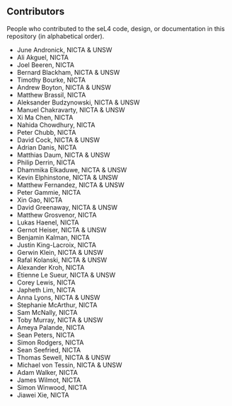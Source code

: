 Contributors
------------

People who contributed to the seL4 code, design, or documentation in this
repository (in alphabetical order).

* June Andronick, NICTA & UNSW
* Ali Akguel, NICTA
* Joel Beeren, NICTA
* Bernard Blackham, NICTA & UNSW
* Timothy Bourke, NICTA
* Andrew Boyton, NICTA & UNSW
* Matthew Brassil, NICTA
* Aleksander Budzynowski, NICTA & UNSW
* Manuel Chakravarty, NICTA & UNSW
* Xi Ma Chen, NICTA
* Nahida Chowdhury, NICTA
* Peter Chubb, NICTA
* David Cock, NICTA & UNSW
* Adrian Danis, NICTA
* Matthias Daum, NICTA & UNSW
* Philip Derrin, NICTA
* Dhammika Elkaduwe, NICTA & UNSW
* Kevin Elphinstone, NICTA & UNSW
* Matthew Fernandez, NICTA & UNSW
* Peter Gammie, NICTA
* Xin Gao, NICTA
* David Greenaway, NICTA & UNSW
* Matthew Grosvenor, NICTA
* Lukas Haenel, NICTA
* Gernot Heiser, NICTA & UNSW
* Benjamin Kalman, NICTA
* Justin King-Lacroix, NICTA
* Gerwin Klein, NICTA & UNSW
* Rafal Kolanski, NICTA & UNSW
* Alexander Kroh, NICTA
* Etienne Le Sueur, NICTA & UNSW
* Corey Lewis, NICTA
* Japheth Lim, NICTA
* Anna Lyons, NICTA & UNSW
* Stephanie McArthur, NICTA
* Sam McNally, NICTA
* Toby Murray, NICTA & UNSW
* Ameya Palande, NICTA
* Sean Peters, NICTA
* Simon Rodgers, NICTA
* Sean Seefried, NICTA
* Thomas Sewell, NICTA & UNSW
* Michael von Tessin, NICTA & UNSW
* Adam Walker, NICTA
* James Wilmot, NICTA
* Simon Winwood, NICTA
* Jiawei Xie, NICTA
